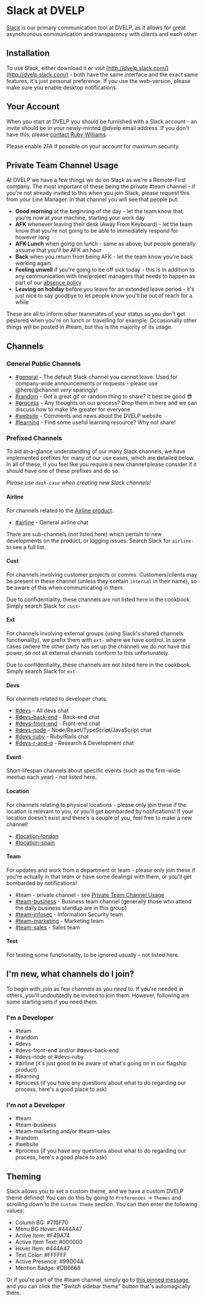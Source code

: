 # Slack at DVELP

[Slack](https://slack.com/) is our primary communication tool at DVELP, as it allows for great asynchronous communication and transparency with clients and each other.

## Installation

To use Slack, either download it or visit [http://dvelp.slack.com/](http://dvelp.slack.com/) - both have the same interface and the exact same features, it's just personal preference. If you use the web-version, please make sure you enable desktop notifications.

## Your Account

When you start at DVELP you should be furnished with a Slack account - an invite should be in your newly-minted @dvelp email address. If you don't have this, please [contact Ruby Williams](mailto:ruby@dvelp.co.uk).

Please enable 2FA if possible on your account for maximum security.

## Private Team Channel Usage

At DVELP we have a few things we do on Slack as we're a Remote-First company. The most important of these being the private #team channel - if you're not already invited to this when you join Slack, please request this from your Line Manager. In that channel you will see that people put:

- **Good morning** at the beginning of the day - let the team know that you're now at your machine, starting your work day
- **AFK <time period>** whenever leaving their desk (Away From Keyboard) - let the team know that you're not going to be able to immediately respond for however long
- **AFK Lunch** when going on lunch - same as above, but people generally assume that you'll be AFK an hour
- **Back** when you return from being AFK - let the team know you're back working again
- **Feeling unwell** if you're going to be off sick today - this is in addition to any communication with line/project managers that needs to happen as part of our [absence policy](/handbook/hr/absence.md)
- **Leaving on holiday** before you leave for an extended leave period - it's just nice to say goodbye to let people know you'll be out of reach for a while

These are all to inform other teammates of your status so you don't get pestered when you're on lunch or travelling for example. Occasionally other things will be posted in #team, but this is the majority of its usage.

## Channels

### General Public Channels

- [#general](https://app.slack.com/client/T051BGQ57/C051BGQ85) - The default Slack channel you cannot leave. Used for company-wide announcements or requests - please use @here/@channel _very_ sparingly!
- [#random](https://app.slack.com/client/T051BGQ57/C051BGQ89) - Got a great gif or random thing to share? It best be good 😎
- [#process](https://app.slack.com/client/T051BGQ57/CNVU2B8LB) - Any thoughts on our process? Drop them in here and we can discuss how to make life greater for everyone
- [#website](https://app.slack.com/client/T051BGQ57/CB40GR5SQ) - Comments and news about the DVELP website
- [#learning](https://app.slack.com/client/T051BGQ57/C0A928PT5) - Find some useful learning resource? Why not share!

### Prefixed Channels

To aid at-a-glance understanding of our many Slack channels, we have implemented prefixes for many of our use cases, which are detailed below. In all of these, if you feel like you require a new channel please consider if it should have one of these prefixes and do so.

_Please use `dash-case` when creating new Slack channels!_

#### Airline

For channels related to the [Airline product](https://dvelp.co.uk/products/airline).

- [#airline](https://app.slack.com/client/T051BGQ57/CA3KN4D17) - General airline chat

There are sub-channels (not listed here) which pertain to new developments on the product, or logging issues. Search Slack for `airline-` to see a full list.

#### Cust

For channels involving customer projects or comms. Customers/clients may be present in these channel (unless they contain `internal` in their name), so be aware of this when communicating in them.

Due to confidentiality, these channels are not listed here in the cookbook. Simply search Slack for `cust-`

#### Ext

For channels involving external groups (using Slack's shared channels functionality), we prefix them with `ext-` where we have control. In some cases (where the other party has set up the channel) we do not have this power, so not all external channels conform to this unfortunately.

Due to confidentiality, these channels are not listed here in the cookbook. Simply search Slack for `ext-`

#### Devs

For channels related to developer chats:

- [#devs](https://app.slack.com/client/T051BGQ57/CMSE6LVPW) - All devs chat
- [#devs-back-end](https://app.slack.com/client/T051BGQ57/CGX3U2TU3) - Back-end chat
- [#devs-front-end](https://app.slack.com/client/T051BGQ57/C9KCBBBDL) - Front-end chat
- [#devs-node](https://app.slack.com/client/T051BGQ57/CUNA4T1FZ) - Node/React/TypeScript/JavaScript chat
- [#devs-ruby](https://app.slack.com/client/T051BGQ57/CU90FFM0B) - Ruby/Rails chat
- [#devs-r-and-d](https://app.slack.com/client/T051BGQ57/C010PJR4WG3) - Research & Development chat

#### Event

Short-lifespan channels about specific events (such as the firm-wide meetup each year) - not listed here.

#### Location

For channels relating to physical locations - please only join these if the location is relevant to you, or you'll get bombarded by notifications! If your location doesn't exist and there's a couple of you, feel free to make a new channel!

- [#location-london](https://app.slack.com/client/T051BGQ57/C9TN5C4E5)
- [#location-spain](https://app.slack.com/client/T051BGQ57/CS40AQFGT)

#### Team

For updates and work from a department or team - please only join these if you're actually in that team or have some dealings with them, or you'll get bombarded by notifications!

- #team - private channel - see [Private Team Channel Usage](#private-team-channel-usage)
- [#team-business](https://app.slack.com/client/T051BGQ57/CSRN4TFSA) - Business team channel (generally those who attend the daily business standup are in this group)
- [#team-infosec](https://app.slack.com/client/T051BGQ57/CUCD659FC) - Information Security team
- [#team-marketing](https://app.slack.com/client/T051BGQ57/C2QA1JA5C) - Marketing team
- [#team-sales](https://app.slack.com/client/T051BGQ57/CUNLAML3G) - Sales team

#### Test

For testing some functionality, to be ignored usually - not listed here.

## I'm new, what channels do I join?

To begin with, join as few channels as you _need_ to. If you're needed in others, you'll undoubtedly be invited to join them. However, following are some starting sets if you need them.

### I'm a Developer

- #team
- #random
- #devs
- #devs-front-end and/or #devs-back-end
- #devs-node or #devs-ruby
- #airline (it's just good to be aware of what's going on in our flagship product)
- #learning
- #process (if you have any questions about what to do regarding our process, here's a good place to ask)

### I'm not a Developer

- #team
- #team-business
- #team-marketing and/or #team-sales
- #random
- #website
- #process (if you have any questions about what to do regarding our process, here's a good place to ask)

## Theming

Slack allows you to set a custom theme, and we have a custom DVELP theme defined! You can do this by going to `Preferences` -> `Themes` and scrolling down to the `Custom Theme` section. You can then enter the following values:

- Column BG: #716F70
- Menu BG Hover: #444A47
- Active Item: #F49A74
- Active Item Text: #000000
- Hover Item: #444A47
- Text Color: #FFFFFF
- Active Presence: #99D04A
- Mention Badge: #DB6668

Or if you're part of the #team channel, simply go to [this pinned message](https://dvelp.slack.com/archives/G0JMTC3U2/p1585216848023100), and you can click the "Switch sidebar theme" button that's automagically there.
